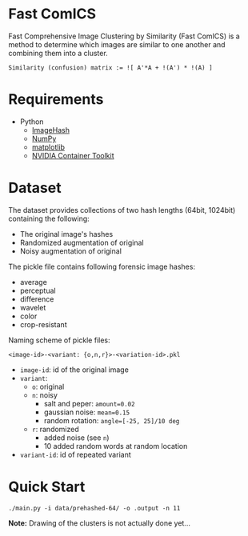 # Fast ComICS

Fast Comprehensive Image Clustering by Similarity (Fast ComICS) is a method
to determine which images are similar to one another and combining them into
a cluster.

```
Similarity (confusion) matrix := ![ A'*A + !(A') * !(A) ]
```

# Requirements
 - Python
   - [ImageHash](https://github.com/JohannesBuchner/imagehash)
   - [NumPy](https://numpy.org/)
   - [matplotlib](https://matplotlib.org/)
   - [NVIDIA Container Toolkit](https://docs.nvidia.com/datacenter/cloud-native/container-toolkit/latest/install-guide.html#installing-with-apt)


# Dataset
The dataset provides collections of two hash lengths (64bit, 1024bit) containing the following:

 - The original image's hashes
 - Randomized augmentation of original
 - Noisy augmentation of original

The pickle file contains following forensic image hashes:

 - average
 - perceptual
 - difference
 - wavelet
 - color
 - crop-resistant

Naming scheme of pickle files:

```
<image-id>-<variant: {o,n,r}>-<variation-id>.pkl
```

 - `image-id`: id of the original image
 - `variant`:
   - `o`: original
   - `n`: noisy
     - salt and peper: `amount=0.02`
     - gaussian noise: `mean=0.15`
     - random rotation: `angle=[-25, 25]/10 deg`
   - `r`: randomized
     - added noise (see `n`)
     - 10 added random words at random location
 - `variant-id`: id of repeated variant


# Quick Start
```
./main.py -i data/prehashed-64/ -o .output -n 11
```

**Note:** Drawing of the clusters is not actually done yet...

